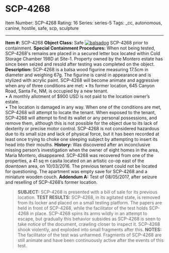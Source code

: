 # SCP-4268
Item Number: SCP-4268
Rating: 16
Series: series-5
Tags: _cc, autonomous, canine, hostile, safe, scp, sculpture

---

**Item #:** SCP-4268
**Object Class:** Safe
[![balsadog](https://scp-wiki.wdfiles.com/local--resized-images/scp-4268/balsadog/medium.jpg)](https://scp-wiki.wdfiles.com/local--files/scp-4268/balsadog)
SCP-4268 prior to containment.
**Special Containment Procedures:** When not being tested, SCP-4268's remains are placed in a secured letter box located within Cold Storage Chamber 198D at Site-1. Property owned by the Montero estate has since been seized and resold after testing was completed on the object.
**Description:** SCP-4268 is a balsa wood figurine measuring 17.5cm in diameter and weighing 67g. The figurine is canid in appearance and is stylized with acrylic paint. SCP-4268 will become animate and aggressive when any of three conditions are met:
• Its former location, 645 Canyon Road, Santa Fe, NM, is occupied by a new tenant.  
• A monthly allotment of $900 USD is not paid to the location owner’s estate.  
• The location is damaged in any way.
When one of the conditions are met, SCP-4268 will attempt to locate the tenant. When exposed to the tenant, SCP-4268 will attempt to find its wallet or any personal possessions, and remove them, although this is not possible for the object due to its lack of dexterity or precise motor control.
SCP-4268 is not considered hazardous due to its small size and lack of physical force, but it has been recorded at least once trying to choke one sleeping subject by attempting to insert its head into their mouths.
**History:** Was discovered after an inconclusive missing person’s investigation when the owner of eight homes in the area, Maria Montero, disappeared. SCP-4268 was recovered from one of the properties, a 41 sq m casita located on an artistic co-op east of the downtown area, on 10/03/2016. The previous tenant could not be located for questioning. The apartment was empty save for SCP-4268 and a miniature wooden couch.
**Addendum A:** Test of 08/05/2017, after seizure and reselling of SCP-4268’s former location.
> **SUBJECT:** SCP-4268 is presented with a bill of sale for its previous location.
> **TEST RESULTS:** SCP-4268, in its agitated state, is removed from its locker and placed on a small testing platform. The papers are held in front of SCP-4268, while the facilitator of the test holds SCP-4268 in place. SCP-4268 spins its arms wildly in an attempt to escape, but gradually this behavior subsides as SCP-4268 is seen to take notice of the document, crawling closer to inspect it. SCP-4268 shook violently, and exploded into small fragments after this.
> **NOTES:** The facilitator of the test was unharmed. Fragments of SCP-4268 are still animate and have been continuously active after the events of this test.